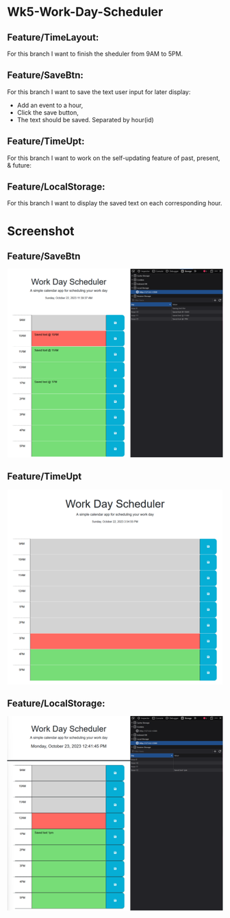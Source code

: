 # Wk5-Work-Day-Scheduler

## Feature/TimeLayout:
For this branch I want to finish the sheduler from 9AM to 5PM.

## Feature/SaveBtn:
For this branch I want to save the text user input for later display:
- Add an event to a hour,
- Click the save button,
- The text should be saved. Separated by hour(id)

## Feature/TimeUpt:
For this branch I want to work on the self-updating feature of past, present, & future:

## Feature/LocalStorage:
For this branch I want to display the saved text on each corresponding hour.

# Screenshot
## Feature/SaveBtn
![Alt text](/Assets/savebtn.png)
## Feature/TimeUpt
![Alt text](/Assets/TimeUpt.png)
## Feature/LocalStorage:
![Alt text](/Assets/LocalStorage.png)